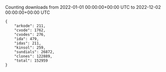 
Counting downloads from 2022-01-01 00:00:00+00:00 UTC to 2022-12-02 00:00:00+00:00 UTC

```
{
    "arkode": 211,
    "cvode": 1762,
    "cvodes": 276,
    "ida": 479,
    "idas": 211,
    "kinsol": 259,
    "sundials": 26872,
    "clones": 122889,
    "total": 152959
}
```
